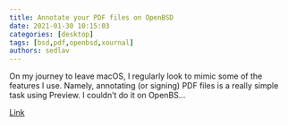 ```yaml
---
title: Annotate your PDF files on OpenBSD
date: 2021-01-30 10:15:03
categories: [desktop]
tags: [bsd,pdf,openbsd,xournal]
authors: sedlav
---
```


On my journey to leave macOS, I regularly look to mimic some of the features I use. Namely, annotating (or signing) PDF files is a really simple task using Preview. I couldn’t do it on OpenBS…

[Link](https://www.tumfatig.net/20210126/annotate-your-pdf-files-on-openbsd/)
